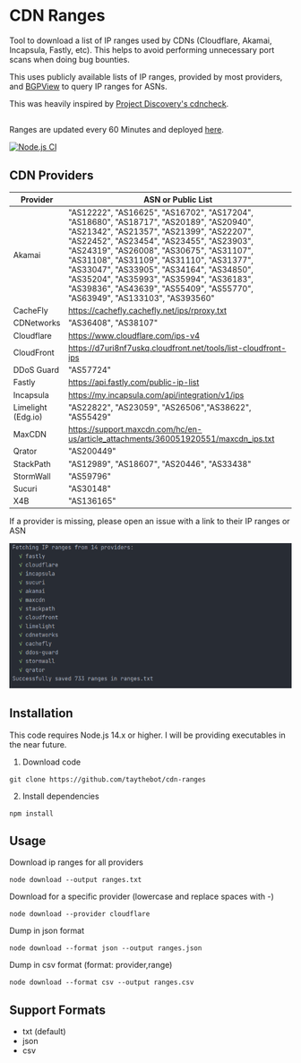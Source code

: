 # CDN Ranges
Tool to download a list of IP ranges used by CDNs (Cloudflare, Akamai, Incapsula, Fastly, etc). This helps to avoid performing unnecessary port scans when doing bug bounties.

This uses publicly available lists of IP ranges, provided by most providers, and [BGPView](https://bgpview.io/) to query IP ranges for ASNs.

This was heavily inspired by [Project Discovery's cdncheck](https://github.com/projectdiscovery/cdncheck).

## 
Ranges are updated every 60 Minutes and deployed [here](https://github.com/schniggie/cdn-ranges/tree/main/output).

[![Node.js CI](https://github.com/schniggie/cdn-ranges/actions/workflows/node.js.yml/badge.svg)](https://github.com/schniggie/cdn-ranges/actions/workflows/node.js.yml)

## CDN Providers
Provider | ASN or Public List
--- | ---
Akamai | "AS12222", "AS16625", "AS16702", "AS17204", "AS18680", "AS18717", "AS20189", "AS20940", "AS21342", "AS21357", "AS21399", "AS22207", "AS22452", "AS23454", "AS23455", "AS23903", "AS24319", "AS26008", "AS30675", "AS31107", "AS31108", "AS31109", "AS31110", "AS31377", "AS33047", "AS33905", "AS34164", "AS34850", "AS35204", "AS35993", "AS35994", "AS36183", "AS39836", "AS43639", "AS55409", "AS55770", "AS63949", "AS133103", "AS393560"
CacheFly |  https://cachefly.cachefly.net/ips/rproxy.txt
CDNetworks | "AS36408", "AS38107"
Cloudflare | https://www.cloudflare.com/ips-v4
CloudFront | https://d7uri8nf7uskq.cloudfront.net/tools/list-cloudfront-ips
DDoS Guard | "AS57724"
Fastly | https://api.fastly.com/public-ip-list
Incapsula | https://my.incapsula.com/api/integration/v1/ips
Limelight (Edg.io) | "AS22822", "AS23059", "AS26506","AS38622", "AS55429"
MaxCDN | https://support.maxcdn.com/hc/en-us/article_attachments/360051920551/maxcdn_ips.txt
Qrator | "AS200449"
StackPath | "AS12989", "AS18607", "AS20446", "AS33438"
StormWall | "AS59796"
Sucuri | "AS30148"
X4B | "AS136165"


If a provider is missing, please open an issue with a link to their IP ranges or ASN

![](example.png)

## Installation
This code requires Node.js 14.x or higher. I will be providing executables in the near future.

1. Download code
```
git clone https://github.com/taythebot/cdn-ranges
```

2. Install dependencies
```
npm install
```


## Usage
Download ip ranges for all providers
```
node download --output ranges.txt
```

Download for a specific provider (lowercase and replace spaces with -)
```
node download --provider cloudflare
```

Dump in json format
```
node download --format json --output ranges.json
```

Dump in csv format (format: provider,range)
```
node download --format csv --output ranges.csv
```

## Support Formats
* txt (default)
* json
* csv
